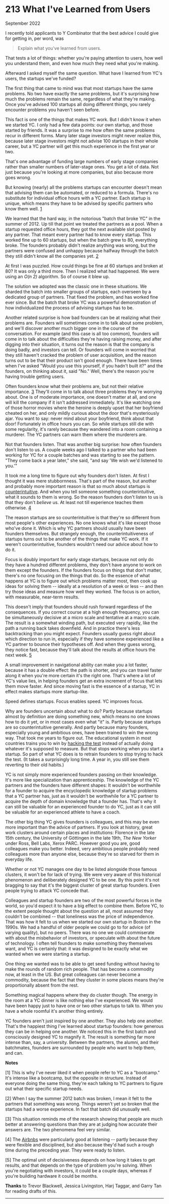 # 213 What I've Learned from Users


  
 
  
 September 2022   
  
 I recently told applicants to Y Combinator that the best advice I could give for getting in, per word, was   
  
 > Explain what you've learned from users. 

 That tests a lot of things: whether you're paying attention to users, how well you understand them, and even how much they need what you're making.   
  
 Afterward I asked myself the same question. What have I learned from YC's users, the startups we've funded?   
  
 The first thing that came to mind was that most startups have the same problems. No two have exactly the same problems, but it's surprising how much the problems remain the same, regardless of what they're making. Once you've advised 100 startups all doing different things, you rarely encounter problems you haven't seen before.   
  
 This fact is one of the things that makes YC work. But I didn't know it when we started YC. I only had a few data points: our own startup, and those started by friends. It was a surprise to me how often the same problems recur in different forms. Many later stage investors might never realize this, because later stage investors might not advise 100 startups in their whole career, but a YC partner will get this much experience in the first year or 
two.  
 
  
 That's one advantage of funding large numbers of early stage companies rather than smaller numbers of later-stage ones. You get a lot of data. Not just because you're looking at more companies, but also because more goes wrong.   
  
 But knowing (nearly) all the problems startups can encounter doesn't mean that advising them can be automated, or reduced to a formula. There's no substitute for individual office hours with a YC partner. Each startup is unique, which means they have to be advised by specific partners who know them well. [1](#what_ive_learned_from_users_note1)   
  
 We learned that the hard way, in the notorious "batch that broke YC" in the summer of 2012. Up till that point we treated the partners as a pool. When a startup requested office hours, they got the next available slot posted by any partner. That meant every partner had to know every startup. This worked fine up to 60 startups, but when the batch grew to 80, everything broke. The founders probably didn't realize anything was wrong, but the partners were confused and unhappy because halfway through the batch they still didn't know all the companies yet. [2](#what_ive_learned_from_users_note2)   
  
 At first I was puzzled. How could things be fine at 60 startups and broken at 80? It was only a third more. Then I realized what had happened. We were using an _O(n 2)_ algorithm. So of course it blew up.   
  
 The solution we adopted was the classic one in these situations. We sharded the batch into smaller groups of startups, each overseen by a dedicated group of partners. That fixed the problem, and has worked fine ever since. But the batch that broke YC was a powerful demonstration of how individualized the process of advising startups has to be.   
  
 Another related surprise is how bad founders can be at realizing what their problems are. Founders will sometimes come in to talk about some problem, and we'll discover another much bigger one in the course of the conversation. For example (and this case is all too common), founders will come in to talk about the difficulties they're having raising money, and after digging into their situation, it turns out the reason is that the company is doing badly, and investors can tell. Or founders will come in worried that they still haven't cracked the problem of user acquisition, and the reason turns out to be that their product isn't good enough. There have been times when I've asked "Would you use this yourself, if you hadn't built it?" and the founders, on thinking about it, said "No." Well, there's the reason you're having trouble getting users.   
  
 Often founders know what their problems are, but not their relative importance. [3](#what_ive_learned_from_users_note3) They'll come in to talk about three problems they're worrying about. One is of moderate importance, one doesn't matter at all, and one will kill the company if it isn't addressed immediately. It's like watching one of those horror movies where the heroine is deeply upset that her boyfriend cheated on her, and only mildly curious about the door that's mysteriously ajar. You want to say: never mind about your boyfriend, think about that door! Fortunately in office hours you can. So while startups still die with some regularity, it's rarely because they wandered into a room containing a murderer. The YC partners can warn them where the murderers are.   
  
 Not that founders listen. That was another big surprise: how often founders don't listen to us. A couple weeks ago I talked to a partner who had been working for YC for a couple batches and was starting to see the pattern. "They come back a year later," she said, "and say 'We wish we'd listened to you.'"   
  
 It took me a long time to figure out why founders don't listen. At first I thought it was mere stubbornness. That's part of the reason, but another and probably more important reason is that so much about startups is [counterintuitive](before.html). And when you tell someone something counterintuitive, what it sounds to them is wrong. So the reason founders don't listen to us is that they don't _believe_ us. At least not till experience teaches them otherwise. [4](#what_ive_learned_from_users_note4)   
  
 The reason startups are so counterintuitive is that they're so different from most people's other experiences. No one knows what it's like except those who've done it. Which is why YC partners should usually have been founders themselves. But strangely enough, the counterintuitiveness of startups turns out to be another of the things that make YC work. If it weren't counterintuitive, founders wouldn't need our advice about how to do it.   
  
 Focus is doubly important for early stage startups, because not only do they have a hundred different problems, they don't have anyone to work on them except the founders. If the founders focus on things that don't matter, there's no one focusing on the things that do. So the essence of what happens at YC is to figure out which problems matter most, then cook up ideas for solving them -- ideally at a resolution of a week or less -- and then try those ideas and measure how well they worked. The focus is on action, with measurable, near-term results.   
  
 This doesn't imply that founders should rush forward regardless of the consequences. If you correct course at a high enough frequency, you can be simultaneously decisive at a micro scale and tentative at a macro scale. The result is a somewhat winding path, but executed very rapidly, like the path a running back takes downfield. And in practice there's less backtracking than you might expect. Founders usually guess right about which direction to run in, especially if they have someone experienced like a YC partner to bounce their hypotheses off. And when they guess wrong, they notice fast, because they'll talk about the results at office hours the next week. [5](#what_ive_learned_from_users_note5)   
  
 A small improvement in navigational ability can make you a lot faster, because it has a double effect: the path is shorter, and you can travel faster along it when you're more certain it's the right one. That's where a lot of YC's value lies, in helping founders get an extra increment of focus that lets them move faster. And since moving fast is the essence of a startup, YC in effect makes startups more startup-like.   
  
 Speed defines startups. Focus enables speed. YC improves focus.   
  
 Why are founders uncertain about what to do? Partly because startups almost by definition are doing something new, which means no one knows how to do it yet, or in most cases even what "it" is. Partly because startups are so counterintuitive generally. And partly because many founders, especially young and ambitious ones, have been trained to win the wrong way. That took me years to figure out. The educational system in most countries trains you to win by [hacking the test](lesson.html) instead of actually doing whatever it's supposed to measure. But that stops working when you start a startup. So part of what YC does is to retrain founders to stop trying to hack the test. (It takes a surprisingly long time. A year in, you still see them reverting to their old habits.)   
  
 YC is not simply more experienced founders passing on their knowledge. It's more like specialization than apprenticeship. The knowledge of the YC partners and the founders have different shapes: It wouldn't be worthwhile for a founder to acquire the encyclopedic knowledge of startup problems that a YC partner has, just as it wouldn't be worthwhile for a YC partner to acquire the depth of domain knowledge that a founder has. That's why it can still be valuable for an experienced founder to do YC, just as it can still be valuable for an experienced athlete to have a coach.   
  
 The other big thing YC gives founders is colleagues, and this may be even more important than the advice of partners. If you look at history, great work clusters around certain places and institutions: Florence in the late 15th century, the University of Göttingen in the late 19th, _The New Yorker_ under Ross, Bell Labs, Xerox PARC. However good you are, good colleagues make you better. Indeed, very ambitious people probably need colleagues more than anyone else, because they're so starved for them in everyday life.   
  
 Whether or not YC manages one day to be listed alongside those famous clusters, it won't be for lack of trying. We were very aware of this historical phenomenon and deliberately designed YC to be one. By this point it's not bragging to say that it's the biggest cluster of great startup founders. Even people trying to attack YC concede that.   
  
 Colleagues and startup founders are two of the most powerful forces in the world, so you'd expect it to have a big effect to combine them. Before YC, to the extent people thought about the question at all, most assumed they couldn't be combined -- that loneliness was the price of independence. That was how it felt to us when we started our own startup in Boston in the 1990s. We had a handful of older people we could go to for advice (of varying quality), but no peers. There was no one we could commiserate with about the misbehavior of investors, or speculate with about the future of technology. I often tell founders to make something they themselves want, and YC is certainly that: it was designed to be exactly what we wanted when we were starting a startup.   
  
 One thing we wanted was to be able to get seed funding without having to make the rounds of random rich people. That has become a commodity now, at least in the US. But great colleagues can never become a commodity, because the fact that they cluster in some places means they're proportionally absent from the rest.   
  
 Something magical happens where they do cluster though. The energy in the room at a YC dinner is like nothing else I've experienced. We would have been happy just to have one or two other startups to talk to. When you have a whole roomful it's another thing entirely.   
  
 YC founders aren't just inspired by one another. They also help one another. That's the happiest thing I've learned about startup founders: how generous they can be in helping one another. We noticed this in the first batch and consciously designed YC to magnify it. The result is something far more intense than, say, a university. Between the partners, the alumni, and their batchmates, founders are surrounded by people who want to help them, and can.   
  
 
  
 
  
 
  
 
  
 
  
 
  
 
  
 
  
 
  
 
  
 **Notes**   
  
 <a name=what_ive_learned_from_users_note1>[1]</a> This is why I've never liked it when people refer to YC as a "bootcamp." It's intense like a bootcamp, but the opposite in structure. Instead of everyone doing the same thing, they're each talking to YC partners to figure out what their specific startup needs.   
  
 <a name=what_ive_learned_from_users_note2>[2]</a> When I say the summer 2012 batch was broken, I mean it felt to the partners that something was wrong. Things weren't yet so broken that the startups had a worse experience. In fact that batch did unusually well.   
  
 <a name=what_ive_learned_from_users_note3>[3]</a> This situation reminds me of the research showing that people are much better at answering questions than they are at judging how accurate their answers are. The two phenomena feel very similar.   
  
 <a name=what_ive_learned_from_users_note4>[4]</a> The [Airbnbs](airbnbs.html) were particularly good at listening -- partly because they were flexible and disciplined, but also because they'd had such a rough time during the preceding year. They were ready to listen.   
  
 <a name=what_ive_learned_from_users_note5>[5]</a> The optimal unit of decisiveness depends on how long it takes to get results, and that depends on the type of problem you're solving. When you're negotiating with investors, it could be a couple days, whereas if you're building hardware it could be months.   
  
 
  
 
  
 **Thanks** to Trevor Blackwell, Jessica Livingston, Harj Taggar, and Garry Tan for reading drafts of this.   
  
 
  
 
  
 
  
 

 
* * *
 

 

